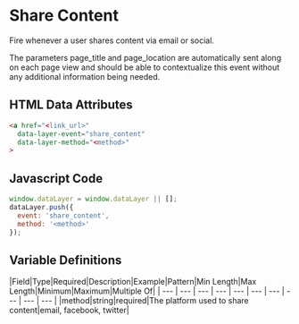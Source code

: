 # Share Content

Fire whenever a user shares content via email or social. 

The parameters page_title and page_location are automatically sent along on each page view and should be able to contextualize this event without any additional information being needed.

## HTML Data Attributes

```html
<a href="<link_url>"
  data-layer-event="share_content"
  data-layer-method="<method>"
>
```

## Javascript Code

```js
window.dataLayer = window.dataLayer || [];
dataLayer.push({
  event: 'share_content',
  method: '<method>'
});
```

## Variable Definitions

|Field|Type|Required|Description|Example|Pattern|Min Length|Max Length|Minimum|Maximum|Multiple Of|
| --- | --- | --- | --- | --- | --- | --- | --- | --- | --- |
|method|string|required|The platform used to share content|email, facebook, twitter|
